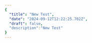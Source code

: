 ```yaml
---
{
  "title": "New Test",
  "date": "2024-09-12T12:22:25.702Z",
  "draft": false,
  "description":"New Test"
}
---
```

        